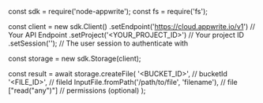 const sdk = require('node-appwrite');
const fs = require('fs');

const client = new sdk.Client()
    .setEndpoint('https://cloud.appwrite.io/v1') // Your API Endpoint
    .setProject('&lt;YOUR_PROJECT_ID&gt;') // Your project ID
    .setSession(''); // The user session to authenticate with

const storage = new sdk.Storage(client);

const result = await storage.createFile(
    '<BUCKET_ID>', // bucketId
    '<FILE_ID>', // fileId
    InputFile.fromPath('/path/to/file', 'filename'), // file
    ["read("any")"] // permissions (optional)
);
